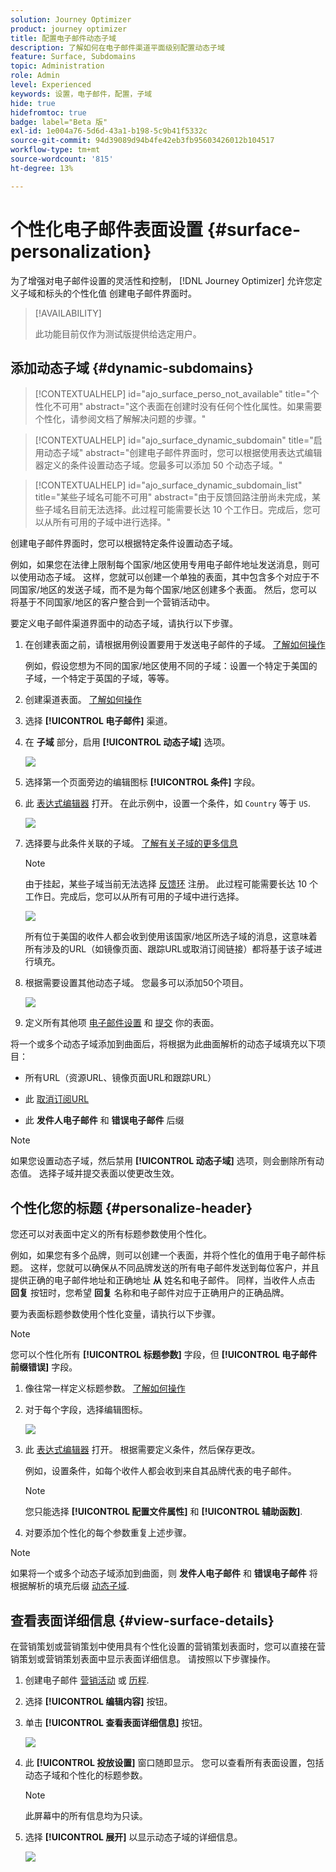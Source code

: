 ```yaml
---
solution: Journey Optimizer
product: journey optimizer
title: 配置电子邮件动态子域
description: 了解如何在电子邮件渠道平面级别配置动态子域
feature: Surface, Subdomains
topic: Administration
role: Admin
level: Experienced
keywords: 设置，电子邮件，配置，子域
hide: true
hidefromtoc: true
badge: label="Beta 版"
exl-id: 1e004a76-5d6d-43a1-b198-5c9b41f5332c
source-git-commit: 94d39089d94b4fe42eb3fb95603426012b104517
workflow-type: tm+mt
source-wordcount: '815'
ht-degree: 13%

---
```


# 个性化电子邮件表面设置 {#surface-personalization}

为了增强对电子邮件设置的灵活性和控制， [!DNL Journey Optimizer] 允许您定义子域和标头的个性化值<!--and URL tracking parameters--> 创建电子邮件界面时。

>[!AVAILABILITY]
>
>此功能目前仅作为测试版提供给选定用户。 <!--To join the beta program, contact Adobe Customer Care.-->

## 添加动态子域 {#dynamic-subdomains}

>[!CONTEXTUALHELP]
>id="ajo_surface_perso_not_available"
>title="个性化不可用"
>abstract="这个表面在创建时没有任何个性化属性。如果需要个性化，请参阅文档了解解决问题的步骤。"

>[!CONTEXTUALHELP]
>id="ajo_surface_dynamic_subdomain"
>title="启用动态子域"
>abstract="创建电子邮件界面时，您可以根据使用表达式编辑器定义的条件设置动态子域。您最多可以添加 50 个动态子域。"

>[!CONTEXTUALHELP]
>id="ajo_surface_dynamic_subdomain_list"
>title="某些子域名可能不可用"
>abstract="由于反馈回路注册尚未完成，某些子域名目前无法选择。此过程可能需要长达 10 个工作日。完成后，您可以从所有可用的子域中进行选择。"

创建电子邮件界面时，您可以根据特定条件设置动态子域。

例如，如果您在法律上限制每个国家/地区使用专用电子邮件地址发送消息，则可以使用动态子域。 这样，您就可以创建一个单独的表面，其中包含多个对应于不同国家/地区的发送子域，而不是为每个国家/地区创建多个表面。 然后，您可以将基于不同国家/地区的客户整合到一个营销活动中。

要定义电子邮件渠道界面中的动态子域，请执行以下步骤。

1. 在创建表面之前，请根据用例设置要用于发送电子邮件的子域。 [了解如何操作](../configuration/about-subdomain-delegation.md)

   例如，假设您想为不同的国家/地区使用不同的子域：设置一个特定于美国的子域，一个特定于英国的子域，等等。

1. 创建渠道表面。 [了解如何操作](../configuration/channel-surfaces.md)

1. 选择 **[!UICONTROL 电子邮件]** 渠道。

1. 在 **子域** 部分，启用 **[!UICONTROL 动态子域]** 选项。

   ![](assets/surface-email-dynamic-subdomain.png)

1. 选择第一个页面旁边的编辑图标 **[!UICONTROL 条件]** 字段。

1. 此 [表达式编辑器](../personalization/personalization-build-expressions.md) 打开。 在此示例中，设置一个条件，如 `Country` 等于 `US`.

   ![](assets/surface-email-edit-condition.png)

1. 选择要与此条件关联的子域。 [了解有关子域的更多信息](../configuration/about-subdomain-delegation.md)

   >[!NOTE]
   >
   >由于挂起，某些子域当前无法选择 [反馈环](../reports/deliverability.md#feedback-loops) 注册。 此过程可能需要长达 10 个工作日。完成后，您可以从所有可用的子域中进行选择。 <!--where FL registration happens? is it when delegating a subdomain and you're awaiting from subdomain validation? or is it on ISP side only?-->

   ![](assets/surface-email-select-subdomain.png)

   所有位于美国的收件人都会收到使用该国家/地区所选子域的消息，这意味着所有涉及的URL（如镜像页面、跟踪URL或取消订阅链接）都将基于该子域进行填充。

1. 根据需要设置其他动态子域。 您最多可以添加50个项目。

   ![](assets/surface-email-add-dynamic-subdomain.png)

   <!--Select the [IP pool](../configuration/ip-pools.md) to associate with the surface. [Learn more](email-settings.md#subdomains-and-ip-pools)-->

1. 定义所有其他项 [电子邮件设置](email-settings.md) 和 [提交](../configuration/channel-surfaces.md#create-channel-surface) 你的表面。

将一个或多个动态子域添加到曲面后，将根据为此曲面解析的动态子域填充以下项目：

* 所有URL（资源URL、镜像页面URL和跟踪URL）

* 此 [取消订阅URL](email-settings.md#list-unsubscribe)

* 此 **发件人电子邮件** 和 **错误电子邮件** 后缀

>[!NOTE]
>
>如果您设置动态子域，然后禁用 **[!UICONTROL 动态子域]** 选项，则会删除所有动态值。 选择子域并提交表面以使更改生效。

## 个性化您的标题 {#personalize-header}

您还可以对表面中定义的所有标题参数使用个性化。

例如，如果您有多个品牌，则可以创建一个表面，并将个性化的值用于电子邮件标题。 这样，您就可以确保从不同品牌发送的所有电子邮件发送到每位客户，并且提供正确的电子邮件地址和正确地址 **从** 姓名和电子邮件。 同样，当收件人点击 **回复** 按钮时，您希望 **回复** 名称和电子邮件对应于正确用户的正确品牌。

要为表面标题参数使用个性化变量，请执行以下步骤。

>[!NOTE]
>
>您可以个性化所有 **[!UICONTROL 标题参数]** 字段，但 **[!UICONTROL 电子邮件前缀错误]** 字段。


1. 像往常一样定义标题参数。 [了解如何操作](email-settings.md#email-header)

1. 对于每个字段，选择编辑图标。

   ![](assets/surface-email-personalize-header.png)

1. 此 [表达式编辑器](../personalization/personalization-build-expressions.md) 打开。 根据需要定义条件，然后保存更改。

   例如，设置条件，如每个收件人都会收到来自其品牌代表的电子邮件。

   >[!NOTE]
   >
   >您只能选择 **[!UICONTROL 配置文件属性]** 和 **[!UICONTROL 辅助函数]**.

1. 对要添加个性化的每个参数重复上述步骤。

>[!NOTE]
>
>如果将一个或多个动态子域添加到曲面，则 **发件人电子邮件** 和 **错误电子邮件** 将根据解析的填充后缀 [动态子域](#dynamic-subdomains).

<!--
## Use personalized URL tracking {#personalize-url-tracking}

To use personalized URL tracking prameters, follow the steps below.

1. Select the profile attribute of your choice from the expression editor.

1. Repeat the steps above for each tracking parameter you want to personalize.

Now when the email is sent out, this parameter will be automatically appended to the end of the URL. You can then capture this parameter in web analytics tools or in performance reports.
-->

## 查看表面详细信息 {#view-surface-details}

在营销策划或营销策划中使用具有个性化设置的营销策划表面时，您可以直接在营销策划或营销策划表面中显示表面详细信息。 请按照以下步骤操作。

1. 创建电子邮件 [营销活动](../campaigns/create-campaign.md) 或 [历程](../building-journeys/journey-gs.md).

1. 选择 **[!UICONTROL 编辑内容]** 按钮。

1. 单击 **[!UICONTROL 查看表面详细信息]** 按钮。

   ![](assets/campaign-view-surface-details.png)

1. 此 **[!UICONTROL 投放设置]** 窗口随即显示。 您可以查看所有表面设置，包括动态子域和个性化的标题参数。

   >[!NOTE]
   >
   >此屏幕中的所有信息均为只读。

1. 选择 **[!UICONTROL 展开]** 以显示动态子域的详细信息。

   ![](assets/campaign-delivery-settings-subdomain-expand.png)
